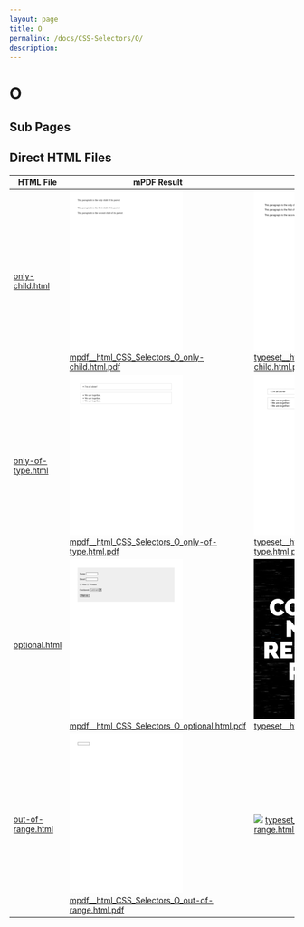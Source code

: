 ```yaml
---
layout: page
title: O
permalink: /docs/CSS-Selectors/O/
description: 
---
```


# O

## Sub Pages


## Direct HTML Files

| HTML File | mPDF Result | typeset.sh Result | PDFreactor Result |
|---------|---------|---------|---------|
| [only-child.html](/html/CSS%20Selectors/O/only-child.html) | ![](mpdf__html_CSS_Selectors_O_only-child.html.png) [mpdf__html_CSS_Selectors_O_only-child.html.pdf](mpdf__html_CSS_Selectors_O_only-child.html.pdf) | ![](typeset__html_CSS_Selectors_O_only-child.html.png) [typeset__html_CSS_Selectors_O_only-child.html.pdf](typeset__html_CSS_Selectors_O_only-child.html.pdf) | ![](pdfreactor__html_CSS_Selectors_O_only-child.html.png) [pdfreactor__html_CSS_Selectors_O_only-child.html.pdf](pdfreactor__html_CSS_Selectors_O_only-child.html.pdf) |
| [only-of-type.html](/html/CSS%20Selectors/O/only-of-type.html) | ![](mpdf__html_CSS_Selectors_O_only-of-type.html.png) [mpdf__html_CSS_Selectors_O_only-of-type.html.pdf](mpdf__html_CSS_Selectors_O_only-of-type.html.pdf) | ![](typeset__html_CSS_Selectors_O_only-of-type.html.png) [typeset__html_CSS_Selectors_O_only-of-type.html.pdf](typeset__html_CSS_Selectors_O_only-of-type.html.pdf) | ![](pdfreactor__html_CSS_Selectors_O_only-of-type.html.png) [pdfreactor__html_CSS_Selectors_O_only-of-type.html.pdf](pdfreactor__html_CSS_Selectors_O_only-of-type.html.pdf) |
| [optional.html](/html/CSS%20Selectors/O/optional.html) | ![](mpdf__html_CSS_Selectors_O_optional.html.png) [mpdf__html_CSS_Selectors_O_optional.html.pdf](mpdf__html_CSS_Selectors_O_optional.html.pdf) | ![](typeset__html_CSS_Selectors_O_optional.html.png) [typeset__html_CSS_Selectors_O_optional.html.pdf](typeset__html_CSS_Selectors_O_optional.html.pdf) | ![](pdfreactor__html_CSS_Selectors_O_optional.html.png) [pdfreactor__html_CSS_Selectors_O_optional.html.pdf](pdfreactor__html_CSS_Selectors_O_optional.html.pdf) |
| [out-of-range.html](/html/CSS%20Selectors/O/out-of-range.html) | ![](mpdf__html_CSS_Selectors_O_out-of-range.html.png) [mpdf__html_CSS_Selectors_O_out-of-range.html.pdf](mpdf__html_CSS_Selectors_O_out-of-range.html.pdf) | ![](typeset__html_CSS_Selectors_O_out-of-range.html.png) [typeset__html_CSS_Selectors_O_out-of-range.html.pdf](typeset__html_CSS_Selectors_O_out-of-range.html.pdf) | ![](pdfreactor__html_CSS_Selectors_O_out-of-range.html.png) [pdfreactor__html_CSS_Selectors_O_out-of-range.html.pdf](pdfreactor__html_CSS_Selectors_O_out-of-range.html.pdf) |
